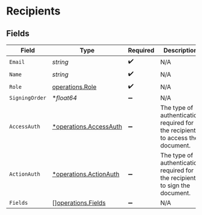 # Recipients


## Fields

| Field                                                                         | Type                                                                          | Required                                                                      | Description                                                                   |
| ----------------------------------------------------------------------------- | ----------------------------------------------------------------------------- | ----------------------------------------------------------------------------- | ----------------------------------------------------------------------------- |
| `Email`                                                                       | *string*                                                                      | :heavy_check_mark:                                                            | N/A                                                                           |
| `Name`                                                                        | *string*                                                                      | :heavy_check_mark:                                                            | N/A                                                                           |
| `Role`                                                                        | [operations.Role](../../models/operations/role.md)                            | :heavy_check_mark:                                                            | N/A                                                                           |
| `SigningOrder`                                                                | **float64*                                                                    | :heavy_minus_sign:                                                            | N/A                                                                           |
| `AccessAuth`                                                                  | [*operations.AccessAuth](../../models/operations/accessauth.md)               | :heavy_minus_sign:                                                            | The type of authentication required for the recipient to access the document. |
| `ActionAuth`                                                                  | [*operations.ActionAuth](../../models/operations/actionauth.md)               | :heavy_minus_sign:                                                            | The type of authentication required for the recipient to sign the document.   |
| `Fields`                                                                      | [][operations.Fields](../../models/operations/fields.md)                      | :heavy_minus_sign:                                                            | N/A                                                                           |